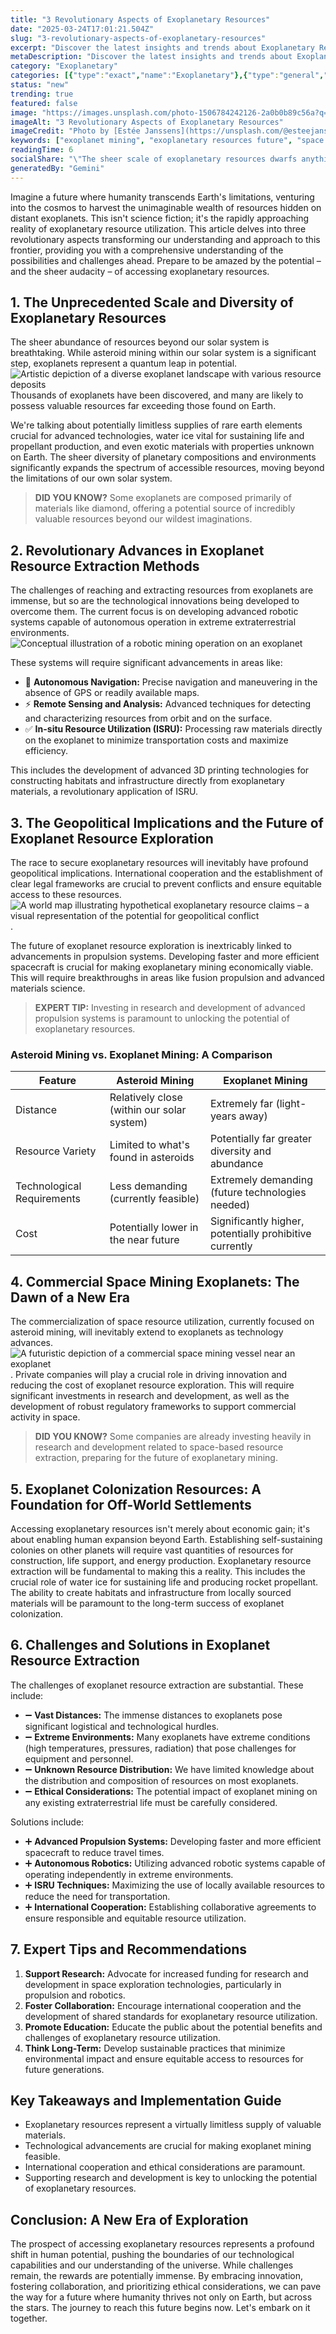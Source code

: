 ```yaml
---
title: "3 Revolutionary Aspects of Exoplanetary Resources"
date: "2025-03-24T17:01:21.504Z"
slug: "3-revolutionary-aspects-of-exoplanetary-resources"
excerpt: "Discover the latest insights and trends about Exoplanetary Resources. This comprehensive guide covers everything you need to know about Exoplanetary Resources in 2025."
metaDescription: "Discover the latest insights and trends about Exoplanetary Resources. This comprehensive guide covers everything you need to know about Exoplanetary Resour..."
category: "Exoplanetary"
categories: [{"type":"exact","name":"Exoplanetary"},{"type":"general","name":"Space Exploration"},{"type":"medium","name":"Resource Extraction"},{"type":"specific","name":"Robotics"},{"type":"niche","name":"Asteroid Mining"}]
status: "new"
trending: true
featured: false
image: "https://images.unsplash.com/photo-1506784242126-2a0b0b89c56a?q=85&w=1200&fit=max&fm=webp&auto=compress"
imageAlt: "3 Revolutionary Aspects of Exoplanetary Resources"
imageCredit: "Photo by [Estée Janssens](https://unsplash.com/@esteejanssens) on Unsplash"
keywords: ["exoplanet mining", "exoplanetary resources future", "space resource utilization", "asteroid mining vs exoplanet mining", "commercial space mining exoplanets", "exoplanet resource extraction methods", "value of exoplanetary resources", "how to mine exoplanets", "exoplanet colonization resources", "future of exoplanet resource exploration"]
readingTime: 6
socialShare: "\"The sheer scale of exoplanetary resources dwarfs anything we can find on Earth – a paradigm shift that will redefine our civilization's trajectory.\""
generatedBy: "Gemini"
---
```




Imagine a future where humanity transcends Earth's limitations, venturing into the cosmos to harvest the unimaginable wealth of resources hidden on distant exoplanets.  This isn't science fiction; it's the rapidly approaching reality of exoplanetary resource utilization.  This article delves into three revolutionary aspects transforming our understanding and approach to this frontier, providing you with a comprehensive understanding of the possibilities and challenges ahead.  Prepare to be amazed by the potential – and the sheer audacity – of accessing exoplanetary resources.

## 1. The Unprecedented Scale and Diversity of Exoplanetary Resources

The sheer abundance of resources beyond our solar system is breathtaking.  While asteroid mining within our solar system is a significant step, exoplanets represent a quantum leap in potential. ![Artistic depiction of a diverse exoplanet landscape with various resource deposits](https://images.unsplash.com/photo-1563986768711-b3bde3dc821e?q=85&w=1200&fit=max&fm=webp&auto=compress)  Thousands of exoplanets have been discovered, and many are likely to possess valuable resources far exceeding those found on Earth.

We're talking about potentially limitless supplies of rare earth elements crucial for advanced technologies,  water ice vital for sustaining life and propellant production, and even exotic materials with properties unknown on Earth.  The sheer diversity of planetary compositions and environments significantly expands the spectrum of accessible resources, moving beyond the limitations of our own solar system.

> **DID YOU KNOW?** Some exoplanets are composed primarily of materials like diamond, offering a potential source of incredibly valuable resources beyond our wildest imaginations.

## 2.  Revolutionary Advances in Exoplanet Resource Extraction Methods

The challenges of reaching and extracting resources from exoplanets are immense, but so are the technological innovations being developed to overcome them.  The current focus is on developing advanced robotic systems capable of autonomous operation in extreme extraterrestrial environments. ![Conceptual illustration of a robotic mining operation on an exoplanet](https://images.unsplash.com/photo-1561837581-abd854e0ee22?q=85&w=1200&fit=max&fm=webp&auto=compress)

These systems will require significant advancements in areas like:

* 🔑 **Autonomous Navigation:**  Precise navigation and maneuvering in the absence of GPS or readily available maps.
* ⚡ **Remote Sensing and Analysis:**  Advanced techniques for detecting and characterizing resources from orbit and on the surface.
* ✅ **In-situ Resource Utilization (ISRU):**  Processing raw materials directly on the exoplanet to minimize transportation costs and maximize efficiency.

This includes the development of advanced 3D printing technologies for constructing habitats and infrastructure directly from exoplanetary materials, a revolutionary application of ISRU.

## 3. The Geopolitical Implications and the Future of Exoplanet Resource Exploration

The race to secure exoplanetary resources will inevitably have profound geopolitical implications.  International cooperation and the establishment of clear legal frameworks are crucial to prevent conflicts and ensure equitable access to these resources. ![A world map illustrating hypothetical exoplanetary resource claims – a visual representation of the potential for geopolitical conflict](https://images.unsplash.com/photo-1506784242126-2a0b0b89c56a?q=85&w=1200&fit=max&fm=webp&auto=compress).

The future of exoplanet resource exploration is inextricably linked to advancements in propulsion systems.  Developing faster and more efficient spacecraft is crucial for making exoplanetary mining economically viable.  This will require breakthroughs in areas like fusion propulsion and advanced materials science.

> **EXPERT TIP:**  Investing in research and development of advanced propulsion systems is paramount to unlocking the potential of exoplanetary resources.

### Asteroid Mining vs. Exoplanet Mining: A Comparison

| Feature          | Asteroid Mining                                     | Exoplanet Mining                                        |
|-----------------|----------------------------------------------------|-------------------------------------------------------|
| Distance         | Relatively close (within our solar system)          | Extremely far (light-years away)                       |
| Resource Variety | Limited to what's found in asteroids               | Potentially far greater diversity and abundance        |
| Technological Requirements | Less demanding (currently feasible)              | Extremely demanding (future technologies needed)        |
| Cost              | Potentially lower in the near future               | Significantly higher, potentially prohibitive currently |

## 4.  Commercial Space Mining Exoplanets: The Dawn of a New Era

The commercialization of space resource utilization, currently focused on asteroid mining, will inevitably extend to exoplanets as technology advances. ![A futuristic depiction of a commercial space mining vessel near an exoplanet](https://images.unsplash.com/photo-1544761634-dc512f2238a3?q=85&w=1200&fit=max&fm=webp&auto=compress).  Private companies will play a crucial role in driving innovation and reducing the cost of exoplanet resource exploration.  This will require significant investments in research and development, as well as the development of robust regulatory frameworks to support commercial activity in space.

> **DID YOU KNOW?**  Some companies are already investing heavily in research and development related to space-based resource extraction, preparing for the future of exoplanetary mining.

## 5. Exoplanet Colonization Resources:  A Foundation for Off-World Settlements

Accessing exoplanetary resources isn't merely about economic gain; it's about enabling human expansion beyond Earth.  Establishing self-sustaining colonies on other planets will require vast quantities of resources for construction, life support, and energy production.  Exoplanetary resource extraction will be fundamental to making this a reality. This includes the crucial role of water ice for sustaining life and producing rocket propellant. The ability to create habitats and infrastructure from locally sourced materials will be paramount to the long-term success of exoplanet colonization.

## 6.  Challenges and Solutions in Exoplanet Resource Extraction

The challenges of exoplanet resource extraction are substantial. These include:

* ➖ **Vast Distances:**  The immense distances to exoplanets pose significant logistical and technological hurdles.
* ➖ **Extreme Environments:**  Many exoplanets have extreme conditions (high temperatures, pressures, radiation) that pose challenges for equipment and personnel.
* ➖ **Unknown Resource Distribution:**  We have limited knowledge about the distribution and composition of resources on most exoplanets.
* ➖ **Ethical Considerations:**  The potential impact of exoplanet mining on any existing extraterrestrial life must be carefully considered.

Solutions include:

* ➕ **Advanced Propulsion Systems:**  Developing faster and more efficient spacecraft to reduce travel times.
* ➕ **Autonomous Robotics:**  Utilizing advanced robotic systems capable of operating independently in extreme environments.
* ➕ **ISRU Techniques:**  Maximizing the use of locally available resources to reduce the need for transportation.
* ➕ **International Cooperation:**  Establishing collaborative agreements to ensure responsible and equitable resource utilization.

## 7. Expert Tips and Recommendations

1. **Support Research:** Advocate for increased funding for research and development in space exploration technologies, particularly in propulsion and robotics.
2. **Foster Collaboration:**  Encourage international cooperation and the development of shared standards for exoplanetary resource utilization.
3. **Promote Education:**  Educate the public about the potential benefits and challenges of exoplanetary resource utilization.
4. **Think Long-Term:**  Develop sustainable practices that minimize environmental impact and ensure equitable access to resources for future generations.

## Key Takeaways and Implementation Guide

* Exoplanetary resources represent a virtually limitless supply of valuable materials.
* Technological advancements are crucial for making exoplanet mining feasible.
* International cooperation and ethical considerations are paramount.
* Supporting research and development is key to unlocking the potential of exoplanetary resources.

## Conclusion: A New Era of Exploration

The prospect of accessing exoplanetary resources represents a profound shift in human potential, pushing the boundaries of our technological capabilities and our understanding of the universe. While challenges remain, the rewards are potentially immense.  By embracing innovation, fostering collaboration, and prioritizing ethical considerations, we can pave the way for a future where humanity thrives not only on Earth, but across the stars.  The journey to reach this future begins now.  Let's embark on it together.
